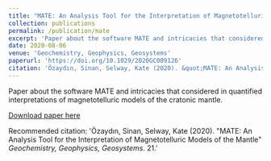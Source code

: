 ```yaml
---
title: "MATE: An Analysis Tool for the Interpretation of Magnetotelluric Models of the Mantle"
collection: publications
permalink: /publication/mate
excerpt: 'Paper about the software MATE and intricacies that considered in quantified interpretations of magnetotelluric models of the cratonic mantle.'
date: 2020-08-06
venue: 'Geochemistry, Geophysics, Geosystems'
paperurl: 'https://doi.org/10.1029/2020GC009126'
citation: 'Özaydın, Sinan, Selway, Kate (2020). &quot;MATE: An Analysis Tool for the Interpretation of Magnetotelluric Models of the Mantle.&quot; <i>Geochemistry, Geophysics, Geosystems</i>. 21.'
---
```

Paper about the software MATE and intricacies that considered in quantified interpretations of magnetotelluric models of the cratonic mantle.

[Download paper here](https://doi.org/10.1029/2020GC009126)

Recommended citation: 'Özaydın, Sinan, Selway, Kate (2020). &quot;MATE: An Analysis Tool for the Interpretation of Magnetotelluric Models of the Mantle&quot; <i>Geochemistry, Geophysics, Geosystems</i>. 21.'
